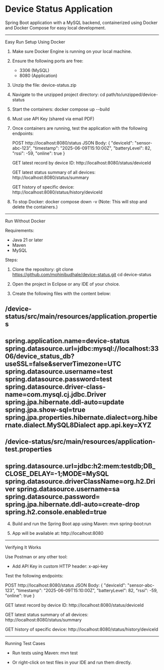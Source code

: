 # Device Status Application

Spring Boot application with a MySQL backend, containerized using Docker and Docker Compose for easy local development.

--------------------------------------------------------------------------------
Easy Run Setup Using Docker

1. Make sure Docker Engine is running on your local machine.
2. Ensure the following ports are free:
   - 3306 (MySQL)
   - 8080 (Application)
3. Unzip the file: device-status.zip
4. Navigate to the unzipped project directory:
   cd path/to/unzipped/device-status
5. Start the containers:
   docker compose up --build
6. Must use API Key (shared via email PDF)
7. Once containers are running, test the application with the following endpoints:

   POST http://localhost:8080/status
   JSON Body:
   {
     "deviceId": "sensor-abc-123",
     "timestamp": "2025-06-09T15:10:00Z",
     "batteryLevel": 82,
     "rssi": -59,
     "online": true
   }

   GET latest record by device ID:
   http://localhost:8080/status/deviceId

   GET latest status summary of all devices:
   http://localhost:8080/status/summary

   GET history of specific device:
   http://localhost:8080/status/history/deviceId

8. To stop Docker:
   docker compose down -v
   (Note: This will stop and delete the containers.)

--------------------------------------------------------------------------------
Run Without Docker

Requirements:
- Java 21 or later
- Maven
- MySQL

Steps:
1. Clone the repository:
   git clone https://github.com/mohinibudhale/device-status.git
   cd device-status

2. Open the project in Eclipse or any IDE of your choice.

3. Create the following files with the content below:

/device-status/src/main/resources/application.properties
----------------------------------------------------------------------
spring.application.name=device-status
spring.datasource.url=jdbc:mysql://localhost:3306/device_status_db?useSSL=false&serverTimezone=UTC
spring.datasource.username=test
spring.datasource.password=test
spring.datasource.driver-class-name=com.mysql.cj.jdbc.Driver
spring.jpa.hibernate.ddl-auto=update
spring.jpa.show-sql=true
spring.jpa.properties.hibernate.dialect=org.hibernate.dialect.MySQL8Dialect
app.api.key=XYZ
----------------------------------------------------------------------

/device-status/src/main/resources/application-test.properties
----------------------------------------------------------------------
spring.datasource.url=jdbc:h2:mem:testdb;DB_CLOSE_DELAY=-1;MODE=MySQL
spring.datasource.driverClassName=org.h2.Driver
spring.datasource.username=sa
spring.datasource.password=
spring.jpa.hibernate.ddl-auto=create-drop
spring.h2.console.enabled=true
----------------------------------------------------------------------

4. Build and run the Spring Boot app using Maven:
   mvn spring-boot:run

5. App will be available at:
   http://localhost:8080

--------------------------------------------------------------------------------
Verifying It Works

Use Postman or any other tool:
- Add API Key in custom HTTP header: x-api-key

Test the following endpoints:

POST http://localhost:8080/status
JSON Body:
{
  "deviceId": "sensor-abc-123",
  "timestamp": "2025-06-09T15:10:00Z",
  "batteryLevel": 82,
  "rssi": -59,
  "online": true
}

GET latest record by device ID:
http://localhost:8080/status/deviceId

GET latest status summary of all devices:
http://localhost:8080/status/summary

GET history of specific device:
http://localhost:8080/status/history/deviceId

--------------------------------------------------------------------------------
Running Test Cases

- Run tests using Maven:
  mvn test

- Or right-click on test files in your IDE and run them directly.

